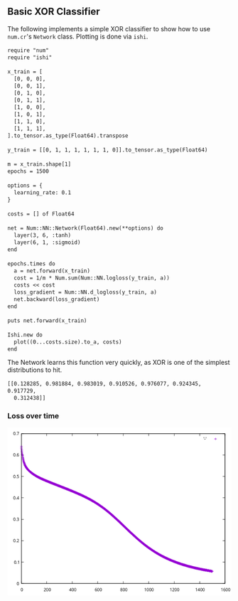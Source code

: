 ## Basic XOR Classifier

The following implements a simple XOR classifier to show how to use
`num.cr`'s `Network` class.  Plotting is done via `ishi`.

```crystal
require "num"
require "ishi"

x_train = [
  [0, 0, 0],
  [0, 0, 1],
  [0, 1, 0],
  [0, 1, 1],
  [1, 0, 0],
  [1, 0, 1],
  [1, 1, 0],
  [1, 1, 1],
].to_tensor.as_type(Float64).transpose

y_train = [[0, 1, 1, 1, 1, 1, 1, 0]].to_tensor.as_type(Float64)

m = x_train.shape[1]
epochs = 1500

options = {
  learning_rate: 0.1
}

costs = [] of Float64

net = Num::NN::Network(Float64).new(**options) do
  layer(3, 6, :tanh)
  layer(6, 1, :sigmoid)
end

epochs.times do
  a = net.forward(x_train)
  cost = 1/m * Num.sum(Num::NN.logloss(y_train, a))
  costs << cost
  loss_gradient = Num::NN.d_logloss(y_train, a)
  net.backward(loss_gradient)
end

puts net.forward(x_train)

Ishi.new do
  plot((0...costs.size).to_a, costs)
end
```

The Network learns this function very quickly, as XOR is one of the simplest
distributions to hit.

```crystal
[[0.128285, 0.981884, 0.983019, 0.910526, 0.976077, 0.924345, 0.917729,
  0.312438]]
```

### Loss over time

![xorloss](static/xor_classifier_loss.png)
